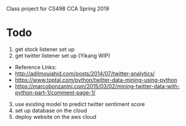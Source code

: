 Class project for CS498 CCA Spring 2019
# Todo

1. get stock listener set up 
2. get twitter listener set up (Yikang WIP)
  - Reference Links:
  - http://adilmoujahid.com/posts/2014/07/twitter-analytics/
  - https://www.toptal.com/python/twitter-data-mining-using-python
  - https://marcobonzanini.com/2015/03/02/mining-twitter-data-with-python-part-1/comment-page-1/
3. use existing model to predict twitter sentiment score
4. set up database on the cloud
5. deploy website on the aws cloud
